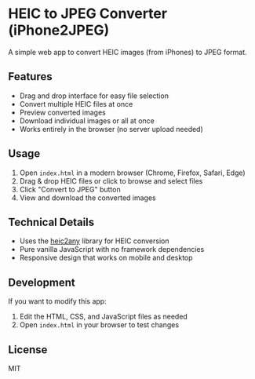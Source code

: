 # HEIC to JPEG Converter (iPhone2JPEG)

A simple web app to convert HEIC images (from iPhones) to JPEG format.

## Features

- Drag and drop interface for easy file selection
- Convert multiple HEIC files at once
- Preview converted images
- Download individual images or all at once
- Works entirely in the browser (no server upload needed)

## Usage

1. Open `index.html` in a modern browser (Chrome, Firefox, Safari, Edge)
2. Drag & drop HEIC files or click to browse and select files
3. Click "Convert to JPEG" button
4. View and download the converted images

## Technical Details

- Uses the [heic2any](https://github.com/alexcorvi/heic2any) library for HEIC conversion
- Pure vanilla JavaScript with no framework dependencies
- Responsive design that works on mobile and desktop

## Development

If you want to modify this app:

1. Edit the HTML, CSS, and JavaScript files as needed
2. Open `index.html` in your browser to test changes

## License

MIT